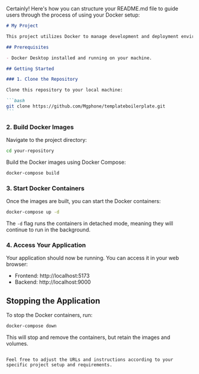 Certainly! Here's how you can structure your README.md file to guide users through the process of using your Docker setup:

````markdown
# My Project

This project utilizes Docker to manage development and deployment environments. Follow the steps below to get started.

## Prerequisites

- Docker Desktop installed and running on your machine.

## Getting Started

### 1. Clone the Repository

Clone this repository to your local machine:

```bash
git clone https://github.com/Mgphone/templateboilerplate.git
```
````

### 2. Build Docker Images

Navigate to the project directory:

```bash
cd your-repository
```

Build the Docker images using Docker Compose:

```bash
docker-compose build
```

### 3. Start Docker Containers

Once the images are built, you can start the Docker containers:

```bash
docker-compose up -d
```

The `-d` flag runs the containers in detached mode, meaning they will continue to run in the background.

### 4. Access Your Application

Your application should now be running. You can access it in your web browser:

- Frontend: http://localhost:5173
- Backend: http://localhost:9000

## Stopping the Application

To stop the Docker containers, run:

```bash
docker-compose down
```

This will stop and remove the containers, but retain the images and volumes.

```

Feel free to adjust the URLs and instructions according to your specific project setup and requirements.
```
